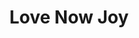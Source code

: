 ---
pid: LLA45
title: Love Now Joy
location_transcription: By the Love Sculpture by G. Indiana
zipcode: '19147'
outside_phl: 
neighborhood: Queen Village,Bella Vista,Pennsport,Italian Market
age: '42'
age_range: 40-49
instagram: 
image_file_name: LLA_45.jpg
proposal_transcription: Projections - large scale at night and dance music - every
  night a different kind of music. Lots of color filters over projected people.
topic: Art,Music,Love
topic_summary: 0, 0, 0
type: Space,Song Sound,Projection
keywords_other: 
credit: 
image_labels: 
twitter: 
facebook: 
permalink: "/monuments/lla45/"
layout: item-page
---